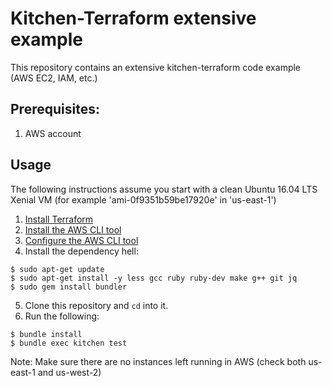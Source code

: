 # Kitchen-Terraform extensive example

This repository contains an extensive kitchen-terraform code example (AWS EC2, IAM, etc.)

## Prerequisites:
1. AWS account

## Usage

The following instructions assume you start with a clean Ubuntu 16.04 LTS Xenial VM (for example 'ami-0f9351b59be17920e' in 'us-east-1')

1. [Install Terraform](https://www.terraform.io/intro/getting-started/install.html)
2. [Install the AWS CLI tool](https://aws.amazon.com/documentation/cli/)
3. [Configure the AWS CLI tool](https://docs.aws.amazon.com/cli/latest/userguide/cli-chap-getting-started.html#cli-quick-configuration)
4. Install the dependency hell:
```
$ sudo apt-get update
$ sudo apt-get install -y less gcc ruby ruby-dev make g++ git jq
$ sudo gem install bundler
```
5. Clone this repository and `cd` into it.
6. Run the following:
```
$ bundle install
$ bundle exec kitchen test
```

Note: Make sure there are no instances left running in AWS (check both us-east-1 and us-west-2)
